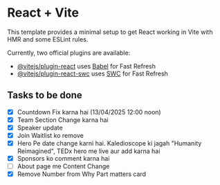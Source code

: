 # React + Vite

This template provides a minimal setup to get React working in Vite with HMR and some ESLint rules.

Currently, two official plugins are available:

- [@vitejs/plugin-react](https://github.com/vitejs/vite-plugin-react/blob/main/packages/plugin-react/README.md) uses [Babel](https://babeljs.io/) for Fast Refresh
- [@vitejs/plugin-react-swc](https://github.com/vitejs/vite-plugin-react-swc) uses [SWC](https://swc.rs/) for Fast Refresh

## Tasks to be done

- [x] Countdown Fix karna hai (13/04/2025 12:00 noon)
- [x] Team Section Change karna hai
- [x] Speaker update
- [x] Join Waitlist ko remove
- [x] Hero Pe date change karni hai. Kaledioscope ki jagah "Humanity Reimagined", TEDx hero me live aur add karna hai
- [x] Sponsors ko comment karna hai
- [ ] About page me Content Change
- [x] Remove Number from Why Part matters card
